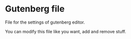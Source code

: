# Gutenberg file

File for the settings of gutenberg editor.

You can modify this file like you want, add and remove stuff.
